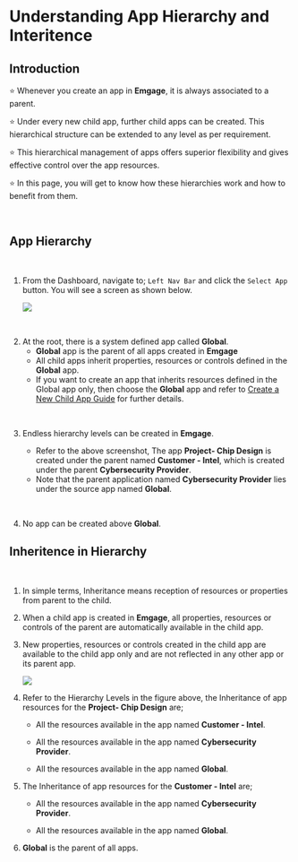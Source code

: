 # Understanding App Hierarchy and Interitence

## Introduction <a id="introduction"></a>

⭐ Whenever you create an app in **Emgage**, it is always associated to a parent. 

⭐ Under every new child app, further child apps can be created. This hierarchical structure can be extended to any level as per requirement.

⭐ This hierarchical management of apps offers superior flexibility and gives effective control over the app resources.

⭐ In this page, you will get to know how these hierarchies work and how to benefit from them.


<BR>



## App Hierarchy <a id="apphierarchy"></a>
<BR>

1. From the Dashboard, navigate to;  ``Left Nav Bar``  and click the ``Select App`` button. You will see a screen as shown below.

    ![](../resources/2.5New.png)

<BR>

2. At the root, there is a system defined app called **Global**.
    - **Global** app is the parent of all apps created in **Emgage**
    - All child apps inherit properties, resources or controls defined in the **Global** app.
    - If you want to create an app that inherits resources defined in the Global app only, then choose the **Global** app and refer to [ Create a New Child App Guide](1.createnewchildapp.md) for further details.

<BR>

3. Endless hierarchy levels can be created in **Emgage**. 

    - Refer to the above screenshot, The app **Project- Chip Design** is created under the parent named **Customer - Intel**, which is created under the parent **Cybersecurity Provider**.
    - Note that the parent application named **Cybersecurity Provider** lies under the source app named **Global**.

<BR>

4. No app can be created above **Global**. <BR>


## Inheritence in Hierarchy <a id="InheritenceinHierarchy"></a>
<BR>

1. In simple terms, Inheritance means reception of resources or properties from parent to the child. 

1. When a child app is created in ****Emgage****, all properties, resources or controls of the parent are automatically available in the child app.

1. New properties, resources or controls created in the child app are available to the child app only and are not reflected in any other app or its parent app.

    ![](../resources/2.5New.png)

1. Refer to the Hierarchy Levels in the figure above, the Inheritance of app resources for the **Project- Chip Design** are;
    - All the resources available in the app named **Customer - Intel**. 
    
    - All the resources available in the app named **Cybersecurity Provider**.

    - All the resources available in the app named **Global**.

1. The Inheritance of app resources for the **Customer - Intel** are;
   
    - All the resources available in the app named **Cybersecurity Provider**.

    - All the resources available in the app named **Global**.


1. **Global** is the parent of all apps.

